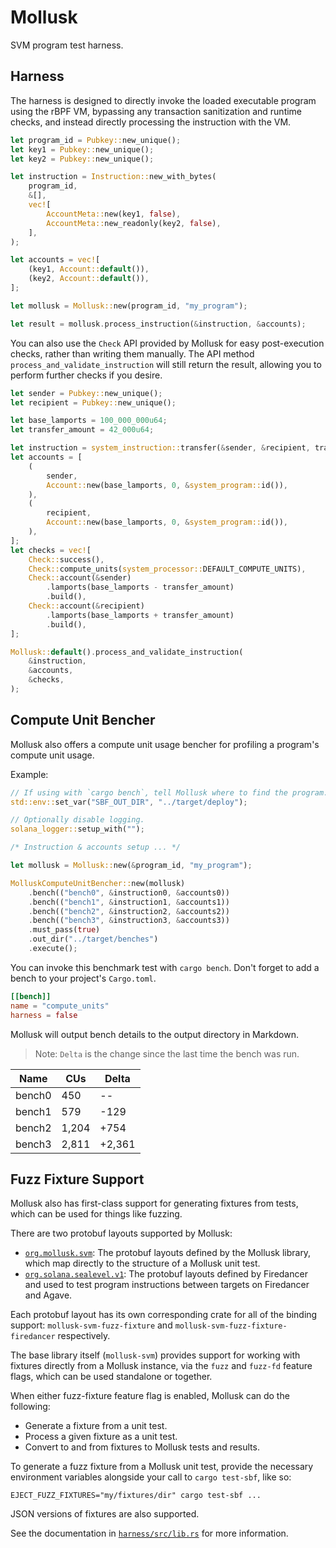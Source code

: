 # Mollusk

SVM program test harness.

## Harness

The harness is designed to directly invoke the loaded executable program using
the rBPF VM, bypassing any transaction sanitization and runtime checks, and
instead directly processing the instruction with the VM.

```rust
let program_id = Pubkey::new_unique();
let key1 = Pubkey::new_unique();
let key2 = Pubkey::new_unique();

let instruction = Instruction::new_with_bytes(
    program_id,
    &[],
    vec![
        AccountMeta::new(key1, false),
        AccountMeta::new_readonly(key2, false),
    ],
);

let accounts = vec![
    (key1, Account::default()),
    (key2, Account::default()),
];

let mollusk = Mollusk::new(program_id, "my_program");

let result = mollusk.process_instruction(&instruction, &accounts);
```

You can also use the `Check` API provided by Mollusk for easy post-execution
checks, rather than writing them manually. The API method
`process_and_validate_instruction` will still return the result, allowing you
to perform further checks if you desire.

```rust
let sender = Pubkey::new_unique();
let recipient = Pubkey::new_unique();

let base_lamports = 100_000_000u64;
let transfer_amount = 42_000u64;

let instruction = system_instruction::transfer(&sender, &recipient, transfer_amount);
let accounts = [
    (
        sender,
        Account::new(base_lamports, 0, &system_program::id()),
    ),
    (
        recipient,
        Account::new(base_lamports, 0, &system_program::id()),
    ),
];
let checks = vec![
    Check::success(),
    Check::compute_units(system_processor::DEFAULT_COMPUTE_UNITS),
    Check::account(&sender)
        .lamports(base_lamports - transfer_amount)
        .build(),
    Check::account(&recipient)
        .lamports(base_lamports + transfer_amount)
        .build(),
];

Mollusk::default().process_and_validate_instruction(
    &instruction,
    &accounts,
    &checks,
);
```

## Compute Unit Bencher

Mollusk also offers a compute unit usage bencher for profiling a program's
compute unit usage.

Example:

```rust
// If using with `cargo bench`, tell Mollusk where to find the program.
std::env::set_var("SBF_OUT_DIR", "../target/deploy");

// Optionally disable logging.
solana_logger::setup_with("");

/* Instruction & accounts setup ... */

let mollusk = Mollusk::new(&program_id, "my_program");

MolluskComputeUnitBencher::new(mollusk)
    .bench(("bench0", &instruction0, &accounts0))
    .bench(("bench1", &instruction1, &accounts1))
    .bench(("bench2", &instruction2, &accounts2))
    .bench(("bench3", &instruction3, &accounts3))
    .must_pass(true)
    .out_dir("../target/benches")
    .execute();
```

You can invoke this benchmark test with `cargo bench`. Don't forget to add a
bench to your project's `Cargo.toml`.

```toml
[[bench]]
name = "compute_units"
harness = false
```

Mollusk will output bench details to the output directory in Markdown.

> Note: `Delta` is the change since the last time the bench was run.

| Name | CUs | Delta |
|------|--------|------------|
| bench0 | 450 | -- |
| bench1 | 579 | -129 |
| bench2 | 1,204 | +754 |
| bench3 | 2,811 | +2,361 |

## Fuzz Fixture Support

Mollusk also has first-class support for generating fixtures from tests, which
can be used for things like fuzzing.

There are two protobuf layouts supported by Mollusk:
* [`org.mollusk.svm`](./fuzz/fixture/proto): The protobuf layouts defined by
  the Mollusk library, which map directly to the structure of a Mollusk unit
  test.
* [`org.solana.sealevel.v1`](./fuzz/fixture-fd/proto): The protobuf layouts
  defined by Firedancer and used to test program instructions between targets
  on Firedancer and Agave.

Each protobuf layout has its own corresponding crate for all of the binding
support: `mollusk-svm-fuzz-fixture` and `mollusk-svm-fuzz-fixture-firedancer` 
respectively.

The base library itself (`mollusk-svm`) provides support for working with
fixtures directly from a Mollusk instance, via the `fuzz` and `fuzz-fd` feature
flags, which can be used standalone or together.

When either fuzz-fixture feature flag is enabled, Mollusk can do the following:
* Generate a fixture from a unit test.
* Process a given fixture as a unit test.
* Convert to and from fixtures to Mollusk tests and results.

To generate a fuzz fixture from a Mollusk unit test, provide the necessary
environment variables alongside your call to `cargo test-sbf`, like so:

```
EJECT_FUZZ_FIXTURES="my/fixtures/dir" cargo test-sbf ...
```

JSON versions of fixtures are also supported.

See the documentation in [`harness/src/lib.rs`](./harness/src/lib.rs) for more
information.

